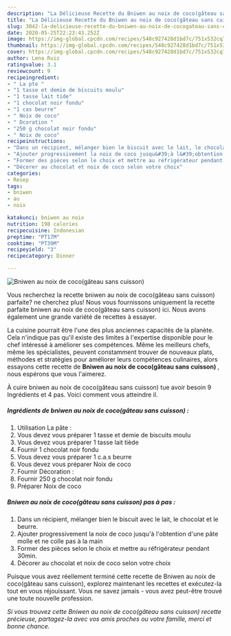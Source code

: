 ```yaml
---
description: "La Délicieuse Recette du Bniwen au noix de coco(gâteau sans cuisson)"
title: "La Délicieuse Recette du Bniwen au noix de coco(gâteau sans cuisson)"
slug: 3042-la-delicieuse-recette-du-bniwen-au-noix-de-cocogateau-sans-cuisson
date: 2020-05-25T22:23:43.252Z
image: https://img-global.cpcdn.com/recipes/548c927428d1bd7c/751x532cq70/bniwen-au-noix-de-cocogateau-sans-cuisson-photo-principale-de-la-recette.jpg
thumbnail: https://img-global.cpcdn.com/recipes/548c927428d1bd7c/751x532cq70/bniwen-au-noix-de-cocogateau-sans-cuisson-photo-principale-de-la-recette.jpg
cover: https://img-global.cpcdn.com/recipes/548c927428d1bd7c/751x532cq70/bniwen-au-noix-de-cocogateau-sans-cuisson-photo-principale-de-la-recette.jpg
author: Lena Ruiz
ratingvalue: 3.1
reviewcount: 9
recipeingredient:
- " La pte "
- "1 tasse et demie de biscuits moulu"
- "1 tasse lait tide"
- "1 chocolat noir fondu"
- "1 cas beurre"
- " Noix de coco"
- " Dcoration "
- "250 g chocolat noir fondu"
- " Noix de coco"
recipeinstructions:
- "Dans un récipient, mélanger bien le biscuit avec le lait, le chocolat et le beurre."
- "Ajouter progressivement la noix de coco jusqu&#39;à l&#39;obtention d&#39;une pâte molle et ne colle pas à la main"
- "Former des pièces selon le choix et mettre au réfrigérateur pendant 30min."
- "Décorer au chocolat et noix de coco selon votre choix"
categories:
- Resep
tags:
- bniwen
- au
- noix

katakunci: bniwen au noix 
nutrition: 198 calories
recipecuisine: Indonesian
preptime: "PT17M"
cooktime: "PT39M"
recipeyield: "3"
recipecategory: Dinner

---
```



![Bniwen au noix de coco(gâteau sans cuisson)](https://img-global.cpcdn.com/recipes/548c927428d1bd7c/751x532cq70/bniwen-au-noix-de-cocogateau-sans-cuisson-photo-principale-de-la-recette.jpg)

Vous recherchez la recette bniwen au noix de coco(gâteau sans cuisson) parfaite? ne cherchez plus! Nous vous fournissons uniquement la recette parfaite bniwen au noix de coco(gâteau sans cuisson) ici. Nous avons également une grande variété de recettes à essayer.

La cuisine pourrait être l'une des plus anciennes capacités de la planète. Cela n'indique pas qu'il existe des limites à l'expertise disponible pour le chef intéressé à améliorer ses compétences. Même les meilleurs chefs, même les spécialistes, peuvent constamment trouver de nouveaux plats, méthodes et stratégies pour améliorer leurs compétences culinaires, alors essayons cette recette de <strong> Bniwen au noix de coco(gâteau sans cuisson) </strong>, nous espérons que vous l'aimerez.

<!--inarticleads1-->

À cuire bniwen au noix de coco(gâteau sans cuisson) tue avoir besoin 9 Ingrédients et 4 pas. Voici comment vous atteindre il.

##### Ingrédients de bniwen au noix de coco(gâteau sans cuisson) :

1. Utilisation  La pâte :
1. Vous devez vous préparer 1 tasse et demie de biscuits moulu
1. Vous devez vous préparer 1 tasse lait tiède
1. Fournir 1 chocolat noir fondu
1. Vous devez vous préparer 1 c.a.s beurre
1. Vous devez vous préparer  Noix de coco
1. Fournir  Décoration :
1. Fournir 250 g chocolat noir fondu
1. Préparer  Noix de coco




<!--inarticleads2-->

##### Bniwen au noix de coco(gâteau sans cuisson) pas à pas :

1. Dans un récipient, mélanger bien le biscuit avec le lait, le chocolat et le beurre.
1. Ajouter progressivement la noix de coco jusqu&#39;à l&#39;obtention d&#39;une pâte molle et ne colle pas à la main
1. Former des pièces selon le choix et mettre au réfrigérateur pendant 30min.
1. Décorer au chocolat et noix de coco selon votre choix




<!--inarticleads1-->

<p>
Puisque vous avez réellement terminé cette recette de Bniwen au noix de coco(gâteau sans cuisson), explorez maintenant les recettes et exécutez-la tout en vous réjouissant. Vous ne savez jamais - vous avez peut-être trouvé une toute nouvelle profession.
</p>

<p>
<i>Si vous trouvez cette Bniwen au noix de coco(gâteau sans cuisson) recette précieuse, partagez-la avec vos amis proches ou votre famille, merci et bonne chance.</i>
</p>
